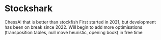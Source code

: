 # Stockshark
ChessAI that is better than stockfish
First started in 2021, but development has been on break since 2022. 
Will begin to add more optimisations (transposition tables, null move heuristic, opening book) in free time
